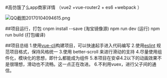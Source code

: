 #高仿饿了么app商家详情 （vue2 +vue-router2 + es6 +webpack ）

![QQ截图20170104094615.png](http://upload-images.jianshu.io/upload_images/4249223-b3892be740f34fc3.png?imageMogr2/auto-orient/strip%7CimageView2/2/w/1240)


##项目运行，打包
cnpm install --save (淘宝镜像源)
 npm run dev (运行)
  npm run build (打包编译)

##项目总结
1.使用[vue-cli](https://github.com/vuejs/vue-cli)构建项目，可以快速起手进入代码编写
2.使用[eslint](https://github.com/eslint/eslint) 规范项目格式，保持风格统一
3.使用 better-scroll 来进行滑动的支持
4.尽量使用组件化，模块化的思想，即什么都能成为组件
5.本项目在安卓4.2以下的动画效果不是很理想，滑动也不流畅。这一点正在改进。
6.不利用vuex，进行父子间的通信。



